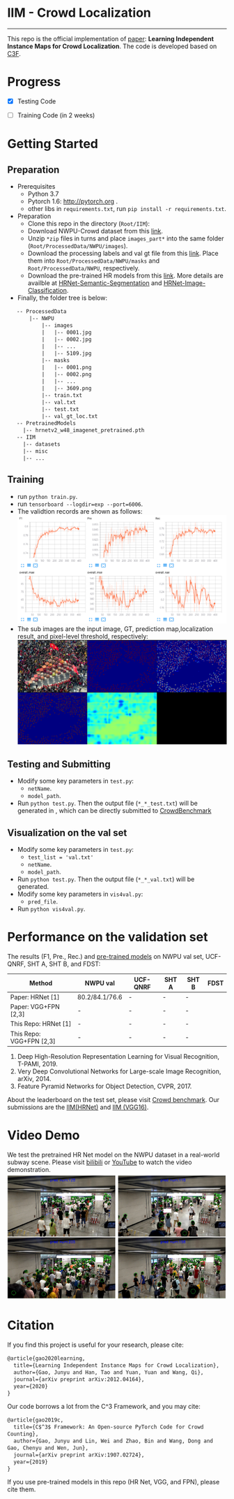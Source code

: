 # IIM - Crowd Localization

---

This repo is the official implementation of [paper](): **Learning Independent Instance Maps for Crowd Localization**. The code is developed based on [C3F](https://github.com/gjy3035/C-3-Framework). 

# Progress
- [x] Testing Code 
- [ ] Training Code (in 2 weeks)


# Getting Started

## Preparation
- Prerequisites
    - Python 3.7
    - Pytorch 1.6: http://pytorch.org .
    - other libs in ```requirements.txt```, run ```pip install -r requirements.txt```.
-  Preparation
    - Clone this repo in the directory (```Root/IIM```):
    - Download NWPU-Crowd dataset from this [link](https://www.crowdbenchmark.com/nwpucrowd.html). 
    - Unzip ```*zip``` files in turns and place ```images_part*``` into the same folder (```Root/ProcessedData/NWPU/images```). 
    - Download the processing labels and val gt file from this [link](https://mailnwpueducn-my.sharepoint.com/:f:/g/personal/gjy3035_mail_nwpu_edu_cn/EliCeOckaZVBgez6n8ZWvr4BNdwPauFJgbm88MGhHid25w?e=rtogwc). Place them into ```Root/ProcessedData/NWPU/masks``` and ```Root/ProcessedData/NWPU```, respectively.
    - Download the pre-trained HR models from this [link](https://onedrive.live.com/?authkey=%21AKvqI6pBZlifgJk&cid=F7FD0B7F26543CEB&id=F7FD0B7F26543CEB%21116&parId=F7FD0B7F26543CEB%21105&action=locate). More details are availble at [HRNet-Semantic-Segmentation](https://github.com/HRNet/HRNet-Semantic-Segmentation) and  [HRNet-Image-Classification](https://github.com/HRNet/HRNet-Image-Classification).
  - Finally, the folder tree is below:
 ```
    -- ProcessedData
		|-- NWPU
			|-- images
			|   |-- 0001.jpg
			|   |-- 0002.jpg
			|   |-- ...
			|   |-- 5109.jpg
			|-- masks
			|   |-- 0001.png
			|   |-- 0002.png
			|   |-- ...
			|   |-- 3609.png
			|-- train.txt
			|-- val.txt
			|-- test.txt
			|-- val_gt_loc.txt
	-- PretrainedModels
	  |-- hrnetv2_w48_imagenet_pretrained.pth
	-- IIM
	  |-- datasets
	  |-- misc
	  |-- ...
 ```

## Training
- run ```python train.py```.
- run ```tensorboard --logdir=exp --port=6006```.
- The validtion records are shown as follows:
   ![val_curve](./figures/curve.png)
- The sub images are the input image, GT, prediction map,localization result, and pixel-level threshold, respectively:
   ![val_curve](./figures/vis.png)


## Testing and Submitting

- Modify some key parameters in ```test.py```: 
  - ```netName```.  
  -  ```model_path```.  
- Run ```python test.py```. Then the output file (```*_*_test.txt```) will be generated in , which can be directly submitted to [CrowdBenchmark](https://www.crowdbenchmark.com/nwpucrowdloc.html)

## Visualization on the val set
- Modify some key parameters in ```test.py```: 
  - ```test_list = 'val.txt'```
  - ```netName```.  
  -  ```model_path```.  
- Run ```python test.py```. Then the output file (```*_*_val.txt```) will be generated.
- Modify some key parameters in ```vis4val.py```: 
  - ```pred_file```.  
- Run  ```python vis4val.py```. 

# Performance on the validation set

The results (F1, Pre., Rec.) and [pre-trained models](https://mailnwpueducn-my.sharepoint.com/:f:/g/personal/gjy3035_mail_nwpu_edu_cn/EliCeOckaZVBgez6n8ZWvr4BNdwPauFJgbm88MGhHid25w?e=rtogwc) on NWPU val set, UCF-QNRF, SHT A, SHT B, and FDST:

|   Method   |  NWPU val  |  UCF-QNRF  |  SHT A  |  SHT B  |  FDST |
|------------|-------|-------|--------|--------|--------|
| Paper:  HRNet [1]   | 80.2/84.1/76.6| - | -  |  -  |
| Paper:  VGG+FPN [2,3]| - | - | - |  - |
| This Repo:  HRNet [1]   | - | - | -  |  -  |
| This Repo:  VGG+FPN [2,3]| -| - | - |  - |
1. Deep High-Resolution Representation Learning for Visual Recognition, T-PAMI, 2019.
2. Very Deep Convolutional Networks for Large-scale Image Recognition, arXiv, 2014.
3. Feature Pyramid Networks for Object Detection, CVPR, 2017. 

About the leaderboard on the test set, please visit [Crowd benchmark](https://www.crowdbenchmark.com/nwpucrowdloc.html).  Our submissions are the [IIM(HRNet)](https://www.crowdbenchmark.com/resultldetail.html?rid=11) and [IIM (VGG16)](https://www.crowdbenchmark.com/resultldetail.html?rid=10).



# Video Demo

We test the pretrained HR Net model on the NWPU dataset in a real-world subway scene. Please visit [bilibili](https://www.bilibili.com/video/BV1K541157MK) or [YouTube](https://www.youtube.com/watch?v=GqOMgjUkbsI) to watch the video demonstration.
![val_curve](./figures/vid.png)
# Citation
If you find this project is useful for your research, please cite:
```
@article{gao2020learning,
  title={Learning Independent Instance Maps for Crowd Localization},
  author={Gao, Junyu and Han, Tao and Yuan, Yuan and Wang, Qi},
  journal={arXiv preprint arXiv:2012.04164},
  year={2020}
}
```

Our code borrows a lot from the C^3 Framework, and you may cite:
```
@article{gao2019c,
  title={C$^3$ Framework: An Open-source PyTorch Code for Crowd Counting},
  author={Gao, Junyu and Lin, Wei and Zhao, Bin and Wang, Dong and Gao, Chenyu and Wen, Jun},
  journal={arXiv preprint arXiv:1907.02724},
  year={2019}
}
```
If you use pre-trained models in this repo (HR Net, VGG, and FPN), please cite them. 



